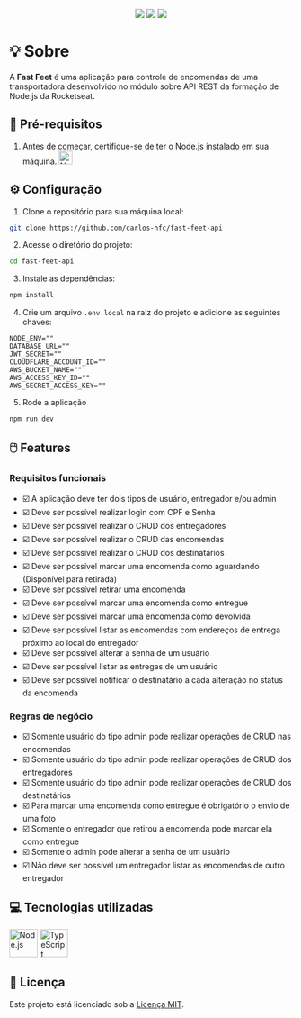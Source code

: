 <p align="center">
  <img src="https://img.shields.io/badge/node-v18.18.2-339933?style=flat&logo=nodedotjs&logoColor=%23339933" />
  <img src="https://img.shields.io/badge/npm-v9.8.1-CB3837?style=flat&logo=npm" />
  <img src="https://img.shields.io/badge/feito_por-Carlos_Faustino-black" />
</p>

# :bulb: Sobre

A **Fast Feet** é uma aplicação para controle de encomendas de uma transportadora desenvolvido no módulo sobre API REST da formação de Node.js da Rocketseat.

## :page_with_curl: Pré-requisitos

1. Antes de começar, certifique-se de ter o Node.js instalado em sua máquina. 
    <a href="https://nodejs.org">
      <img width="24" src="https://user-images.githubusercontent.com/25181517/183568594-85e280a7-0d7e-4d1a-9028-c8c2209e073c.png" alt="Node.js" title="Node.js"/>
    </a>

## :gear: Configuração

1. Clone o repositório para sua máquina local:

```bash
git clone https://github.com/carlos-hfc/fast-feet-api
```

2. Acesse o diretório do projeto:

```bash
cd fast-feet-api
```

3. Instale as dependências:

```bash
npm install
```

4. Crie um arquivo `.env.local` na raiz do projeto e adicione as seguintes chaves:

```env
NODE_ENV=""
DATABASE_URL=""
JWT_SECRET=""
CLOUDFLARE_ACCOUNT_ID=""
AWS_BUCKET_NAME=""
AWS_ACCESS_KEY_ID=""
AWS_SECRET_ACCESS_KEY=""
```

5. Rode a aplicação

```bash
npm run dev
```

## :computer_mouse: Features

### Requisitos funcionais

- :ballot_box_with_check: A aplicação deve ter dois tipos de usuário, entregador e/ou admin
- :ballot_box_with_check: Deve ser possível realizar login com CPF e Senha
- :ballot_box_with_check: Deve ser possível realizar o CRUD dos entregadores
- :ballot_box_with_check: Deve ser possível realizar o CRUD das encomendas
- :ballot_box_with_check: Deve ser possível realizar o CRUD dos destinatários
- :ballot_box_with_check: Deve ser possível marcar uma encomenda como aguardando (Disponível para retirada)
- :ballot_box_with_check: Deve ser possível retirar uma encomenda
- :ballot_box_with_check: Deve ser possível marcar uma encomenda como entregue
- :ballot_box_with_check: Deve ser possível marcar uma encomenda como devolvida
- :ballot_box_with_check: Deve ser possível listar as encomendas com endereços de entrega próximo ao local do entregador
- :ballot_box_with_check: Deve ser possível alterar a senha de um usuário
- :ballot_box_with_check: Deve ser possível listar as entregas de um usuário
- :ballot_box_with_check: Deve ser possível notificar o destinatário a cada alteração no status da encomenda

### Regras de negócio

- :ballot_box_with_check: Somente usuário do tipo admin pode realizar operações de CRUD nas encomendas
- :ballot_box_with_check: Somente usuário do tipo admin pode realizar operações de CRUD dos entregadores
- :ballot_box_with_check: Somente usuário do tipo admin pode realizar operações de CRUD dos destinatários
- :ballot_box_with_check: Para marcar uma encomenda como entregue é obrigatório o envio de uma foto
- :ballot_box_with_check: Somente o entregador que retirou a encomenda pode marcar ela como entregue
- :ballot_box_with_check: Somente o admin pode alterar a senha de um usuário
- :ballot_box_with_check: Não deve ser possível um entregador listar as encomendas de outro entregador

## :computer: Tecnologias utilizadas

<p float="left">
  <img width="50" src="https://user-images.githubusercontent.com/25181517/183568594-85e280a7-0d7e-4d1a-9028-c8c2209e073c.png" alt="Node.js" title="Node.js"/>
  <img width="50" src="https://user-images.githubusercontent.com/25181517/183890598-19a0ac2d-e88a-4005-a8df-1ee36782fde1.png" alt="TypeScript" title="TypeScript"/>
</p>

## :page_facing_up: Licença

Este projeto está licenciado sob a [Licença MIT](LICENSE).